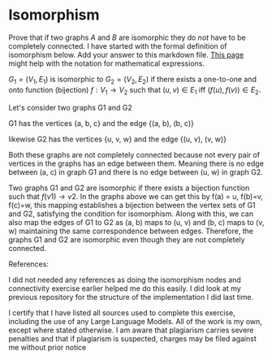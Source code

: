 # Isomorphism

Prove that if two graphs $A$ and $B$ are isomorphic they do *not* have to
be completely connected. I have started with the formal definition of
isomorphism below. Add your answer to this markdown file. [This
page](https://docs.github.com/en/get-started/writing-on-github/working-with-advanced-formatting/writing-mathematical-expressions)
might help with the notation for mathematical expressions.

$G_1=(V_1 , E_1)$ is isomorphic to $G_2 = (V_2, E_2)$ if there exists a
one-to-one and onto function (bijection) $f: V_1 \rightarrow V_2$ such that $(u,v)
\in E_1$ iff $(f(u),f(v)) \in E_2$.


Let's consider two graphs G1 and G2

G1 has the vertices {a, b, c} and the edge {(a, b), (b, c)}

likewise G2 has the vertices {u, v, w} and the edge {(u, v), (v, w)}

Both these graphs are not completely connected because not every pair of vertices in the graphs has an edge between them. Meaning there is no edge between (a, c) in graph G1 and there is no edge between (u, w) in graph G2. 

Two graphs G1 and G2 are isomorphic if there exists a bijection function such that $f(v1) \rightarrow v2$. In the graphs above we can get this by f(a) = u, f(b)=v, f(c)=w, this mapping establishes a bijection between the vertex sets of G1 and G2, satisfying the condition for isomorphism. Along with this, we can also map the edges of G1 to G2 as (a, b) maps to (u, v) and (b, c) maps to (v, w) maintaining the same correspondence between edges. Therefore, the graphs G1​ and G2 are isomorphic even though they are not completely connected. 

References:

I did not needed any references as doing the isomorphism nodes and connectivity exercise earlier helped me do this easily. I did look at my previous repository for the structure of the implementation I did last time.

I certify that I have listed all sources used to complete this exercise, including the use of any Large Language Models. All of the work is my own, except where stated otherwise. I am aware that plagiarism carries severe penalties and that if plagiarism is suspected, charges may be filed against me without prior notice
